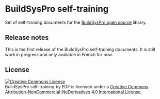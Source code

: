 # BuildSysPro self-training

Set of self-training documents for the [BuildSysPro open source](https://github.com/edf-enerbat/buildsyspro) library.

## Release notes
This is the first release of the BuildSysPro self-training documents. It is still work in progress and only available in French for now.

## License
<a rel="license" href="http://creativecommons.org/licenses/by-nc-nd/4.0/"><img alt="Creative Commons License" style="border-width:0" src="https://i.creativecommons.org/l/by-nc-nd/4.0/80x15.png" /></a><br /><span xmlns:dct="http://purl.org/dc/terms/" property="dct:title">BuildSysPro self-training</span> by <span xmlns:cc="http://creativecommons.org/ns#" property="cc:attributionName">EDF</span> is licensed under a <a rel="license" href="http://creativecommons.org/licenses/by-nc-nd/4.0/">Creative Commons Attribution-NonCommercial-NoDerivatives 4.0 International License</a>.
